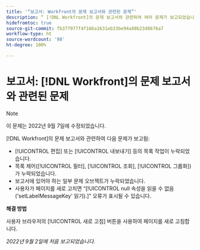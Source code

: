 ```yaml
---
title: '“보고서: Workfront의 문제 보고서와 관련된 문제”'
description: “ [!DNL Workfront]의 문제 보고서와 관련하여 여러 문제가 보고되었습니다.”
hidefromtoc: true
source-git-commit: fb377977f4f166a1631eb33be94a88b23d8676a7
workflow-type: ht
source-wordcount: '98'
ht-degree: 100%

---
```



# 보고서: [!DNL Workfront]의 문제 보고서와 관련된 문제

>[!NOTE]
>
>이 문제는 2022년 9월 7일에 수정되었습니다.

[!DNL Workfront]의 문제 보고서와 관련하여 다음 문제가 보고됨:

* [!UICONTROL 편집] 또는 [!UICONTROL 내보내기] 등의 목록 작업이 누락되었습니다.
* 목록 제어([!UICONTROL 필터], [!UICONTROL 조회], [!UICONTROL 그룹화])가 누락되었습니다.
* 보고서에 있어야 하는 일부 문제 오브젝트가 누락되었습니다.
* 사용자가 페이지를 새로 고치면 “[!UICONTROL null 속성을 읽을 수 없음(&#39;setLabelMessageKey&#39; 읽기).]” 오류가 표시될 수 있습니다.

**해결 방법**

사용자 브라우저의 [!UICONTROL 새로 고침] 버튼을 사용하여 페이지를 새로 고침합니다.

_2022년 9월 2일에 처음 보고되었습니다._

